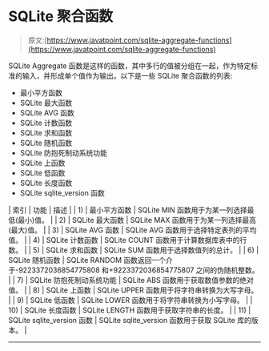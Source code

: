 # SQLite 聚合函数

> 原文:[https://www.javatpoint.com/sqlite-aggregate-functions](https://www.javatpoint.com/sqlite-aggregate-functions)

SQLite Aggregate 函数是这样的函数，其中多行的值被分组在一起，作为特定标准的输入，并形成单个值作为输出。以下是一些 SQLite 聚合函数的列表:

*   最小平方函数
*   SQLite 最大函数
*   SQLite AVG 函数
*   SQLite 计数函数
*   SQLite 求和函数
*   SQLite 随机函数
*   SQLite 防抱死制动系统功能
*   SQLite 上函数
*   SQLite 低函数
*   SQLite 长度函数
*   SQLite sqlite_version 函数

| 索引 | 功能 | 描述 |
| 1) | 最小平方函数 | SQLite MIN 函数用于为某一列选择最低(最小)值。 |
| 2) | SQLite 最大函数 | SQLite MAX 函数用于为某一列选择最高(最大)值。 |
| 3) | SQLite AVG 函数 | SQLite AVG 函数用于选择特定表列的平均值。 |
| 4) | SQLite 计数函数 | SQLite COUNT 函数用于计算数据库表中的行数。 |
| 5) | SQLite 求和函数 | SQLite SUM 函数用于选择数值列的总计。 |
| 6) | SQLite 随机函数 | SQLite RANDOM 函数返回一个介于-9223372036854775808 和+9223372036854775807 之间的伪随机整数。 |
| 7) | SQLite 防抱死制动系统功能 | SQLite ABS 函数用于获取数值参数的绝对值。 |
| 8) | SQLite 上函数 | SQLite UPPER 函数用于将字符串转换为大写字母。 |
| 9) | SQLite 低函数 | SQLite LOWER 函数用于将字符串转换为小写字母。 |
| 10) | SQLite 长度函数 | SQLite LENGTH 函数用于获取字符串的长度。 |
| 11) | SQLite sqlite_version 函数 | SQLite sqlite_version 函数用于获取 SQLite 库的版本。 |

* * *